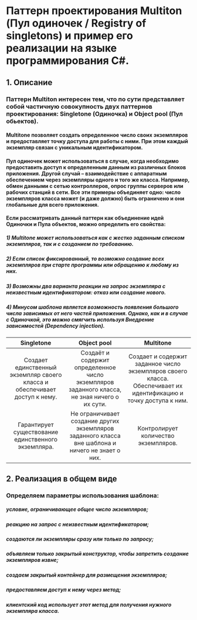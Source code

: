 # Паттерн проектирования Multiton (Пул одиночек / Registry of singletons) и пример его реализации на языке программирования C#.

## 1. Описание

### Паттерн Multiton интересен тем, что по сути представляет собой частичную совокупность двух паттернов проектирования: Singletone (Одиночка) и Object pool (Пул обьектов).
#### Multitone позволяет создать определенное число своих экземпляров и предоставляет точку доступа для работы с ними. При этом каждый экземпляр связан с уникальным идентификатором.
#### Пул одиночек может использоваться в случае, когда необходимо предоставить доступ к определенным данным из различных блоков приложения. Другой случай – взаимодействие с аппаратным обеспечением через экземпляры одного и того же класса. Например, обмен данными с сетью контроллеров, опрос группы серверов или рабочих станций в сети. Все эти примеры объединяет одно: число экземпляров класса может (и даже должно) быть ограничено и они глобальные для всего приложения.
#### Если рассматривать данный паттерн как объединение идей Одиночки и Пула объектов, можно определить его свойства:
#####   1) Multitone может использоваться как с жестко заданным списком экземпляров, так и с созданием по требованию.
#####   2) Если список фиксированный, то возможно создание всех экземпляров при старте программы или обращению к любому из них.
#####   3) Возможны два варианта реакции на запрос экземпляра с неизвестным идентификатором: отказ или создание нового.
#####   4) Минусом шаблона является возможность появления большого числа зависимых от него частей приложения. Однако, как и в случае с        Одиночкой, это можно смягчить используя Внедрение зависимостей (Dependency injection).

| Singletone | Object pool | Multitone |
| :------: | :------: | :------: |
| Создает единственный экземпляр своего класса и обеспечивает доступ к нему. | Создаёт и содержит определенное число экземпляров заданного класса, не зная ничего о их сути. | Создает и содержит заданное число экземпляров своего класса. Обеспечивает их идентификацию и точку доступа к ним. |
| Гарантирует существование единственного экземпляра. | Не ограничивает создание других экземпляров заданного класса вне шаблона и ничего не знает о них. | Контролирует количество экземпляров. |

## 2. Реализация в общем виде

### Определяем параметры использования шаблона:
#####   условие, ограничивающее общее число экземпляров;
#####   реакцию на запрос с неизвестным идентификатором;
#####   создаются ли экземпляры сразу или только по запросу;
#####   объявляем только закрытый конструктор, чтобы запретить создание экземпляров извне;
#####   создаем закрытый контейнер для размещения экземпляров;
#####   предоставляем доступ к нему через метод;
#####   клиентский код использует этот метод для получения нужного экземпляра класса.
